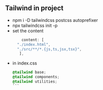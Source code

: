 ## Tailwind in project
- npm i -D tailwindcss postcss autoprefixer
- npx tailwindcss init -p
- set the content
  ```js
      content: [
    "./index.html",
    "./src/**/*.{js,ts,jsx,tsx}",
     ],
    ```
- in index.css 
    ````css
    @tailwind base;
    @tailwind components;
    @tailwind utilities;
    ```
